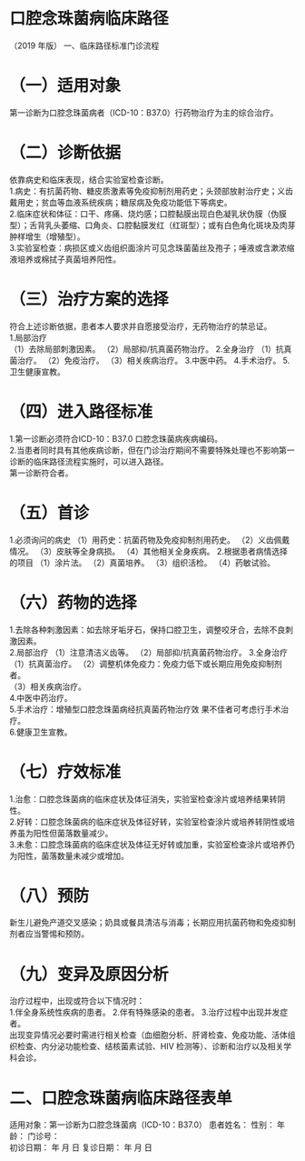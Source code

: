 # 口腔念珠菌病临床路径  
（2019 年版） 一、临床路径标准门诊流程  
# （一）适用对象  
第一诊断为口腔念珠菌病者（ICD-10：B37.0）行药物治疗为主的综合治疗。  
# （二）诊断依据  
依靠病史和临床表现，结合实验室检查诊断。  
1.病史：有抗菌药物、糖皮质激素等免疫抑制剂用药史；头颈部放射治疗史；义齿戴用史；贫血等血液系统疾病；糖尿病及免疫功能低下等病史。  
2.临床症状和体征：口干、疼痛、烧灼感；口腔黏膜出现白色凝乳状伪膜（伪膜型）；舌背乳头萎缩、口角炎、口腔黏膜发红（红斑型）；或有白色角化斑块及肉芽肿样增生（增殖型）。  
3.实验室检查：病损区或义齿组织面涂片可见念珠菌菌丝及孢子；唾液或含漱浓缩液培养或棉拭子真菌培养阳性。  
# （三）治疗方案的选择  
符合上述诊断依据，患者本人要求并自愿接受治疗，无药物治疗的禁忌证。  
1.局部治疗  
（1）去除局部刺激因素。 （2）局部抑/抗真菌药物治疗。 2.全身治疗  （1）抗真菌治疗。 （2）免疫治疗。 （3）相关疾病治疗。 3.中医中药。 4.手术治疗。 5.卫生健康宣教。  
# （四）进入路径标准  
1.第一诊断必须符合ICD-10：B37.0 口腔念珠菌病疾病编码。  
2.当患者同时具有其他疾病诊断，但在门诊治疗期间不需要特殊处理也不影响第一诊断的临床路径流程实施时，可以进入路径。  
第一诊断符合者。  
# （五）首诊  
1.必须询问的病史 （1）用药史：抗菌药物及免疫抑制剂用药史。 （2）义齿佩戴情况。 （3）皮肤等全身病损。 （4）其他相关全身疾病。 2.根据患者病情选择的项目 （1）涂片法。  （2）真菌培养。 （3）组织活检。 （4）药敏试验。  
# （六）药物的选择  
1.去除各种刺激因素：如去除牙垢牙石，保持口腔卫生，调整咬牙合，去除不良刺激因素。  
2.局部治疗  （1）注意清洁义齿等。 （2）局部抑/抗真菌药物治疗。 3.全身治疗  （1）抗真菌治疗。 （2）调整机体免疫力：免疫力低下或长期应用免疫抑制剂者。  
（3）相关疾病治疗。  
4.中医中药治疗。  
5.手术治疗：增殖型口腔念珠菌病经抗真菌药物治疗效 果不佳者可考虑行手术治疗。  
6.健康卫生宣教。  
# （七）疗效标准  
1.治愈：口腔念珠菌病的临床症状及体征消失，实验室检查涂片或培养结果转阴性。  
2.好转：口腔念珠菌病的临床症状及体征好转，实验室检查涂片或培养转阴性或培养虽为阳性但菌落数量减少。  
3.未愈：口腔念珠菌病的临床症状及体征无好转或加重，实验室检查涂片或培养仍为阳性，菌落数量未减少或增加。  
# （八）预防  
新生儿避免产道交叉感染；奶具或餐具清洁与消毒；长期应用抗菌药物和免疫抑制剂者应当警惕和预防。  
# （九）变异及原因分析  
治疗过程中，出现或符合以下情况时：  
1.伴全身系统性疾病的患者。 2.伴有特殊感染的患者。 3.治疗过程中出现并发症者。  
出现变异情况必要时需进行相关检查（血细胞分析、肝肾检查、免疫功能、活体组织检查、内分泌功能检查、结核菌素试验、HIV 检测等）、诊断和治疗以及相关学科会诊。  
# 二、口腔念珠菌病临床路径表单  
适用对象：第一诊断为口腔念珠菌病（ICD-10：B37.0） 患者姓名：           性别：    年龄：    门诊号：  
初诊日期：       年  月  日       复诊日期：      年  月   日  
